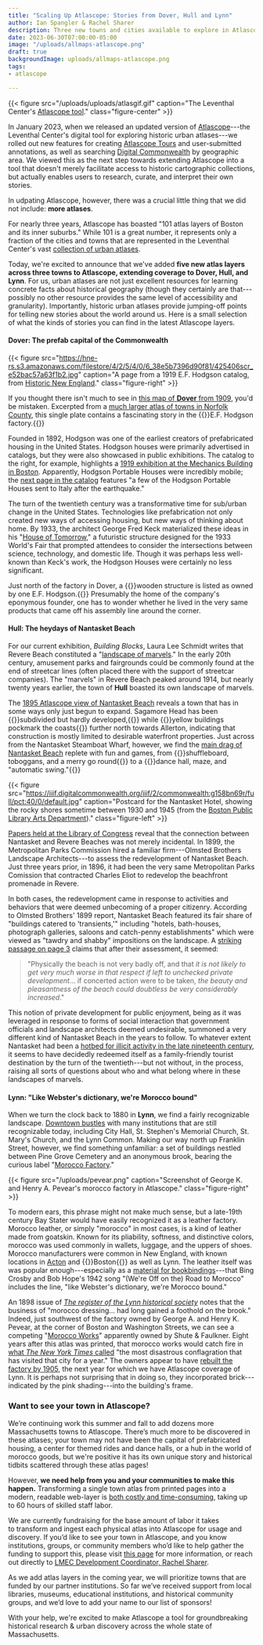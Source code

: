 ```yaml
---
title: "Scaling Up Atlascope: Stories from Dover, Hull and Lynn"
author: Ian Spangler & Rachel Sharer
description: Three new towns and cities available to explore in Atlascope, with many more to come
date: 2023-06-30T07:00:00-05:00
image: "/uploads/allmaps-atlascope.png"
draft: true
backgroundImage: uploads/allmaps-atlascope.png
tags:
- atlascope

---
```


{{< figure src="/uploads/uploads/atlasgif.gif" caption="The Leventhal Center's [Atlascope tool](https://atlascope.org)." class="figure-center" >}}

In January 2023, when we released an updated version of [Atlascope](https://atlascope.org)---the Leventhal Center's digital tool for exploring historic urban atlases---we rolled out new features for creating [Atlascope Tours](https://www.atlascope.org/#/view:tour$tour:346059865907527756) and user-submitted annotations, as well as searching [Digital Commonwealth](https://digitalcommonwealth.org) by geographic area. We viewed this as the next step towards extending Atlascope into a tool that doesn't merely facilitate access to historic cartographic collections, but actually enables users to research, curate, and interpret their own stories.

In udpating Atlascope, however, there was a crucial little thing that we did not include: **more atlases**.

For nearly three years, Atlascope has boasted "101 atlas layers of Boston and its inner suburbs." While 101 is a great number, it represents only a fraction of the cities and towns that are represented in the Leventhal Center's vast [collection of urban atlases](https://collections.leventhalmap.org/search?per_page=100&q=urban+atlas).

Today, we're excited to announce that we've added **five new atlas layers across three towns to Atlascope, extending coverage to Dover, Hull, and Lynn**. For us, urban atlases are not just excellent resources for learning concrete facts about historical geography (though they certainly are that---possibly no other resource provides the same level of accessibility and granularity). Importantly, historic urban atlases provide jumping-off points for telling new stories about the world around us. Here is a small selection of what the kinds of stories you can find in the latest Atlascope layers.

#### Dover: The prefab capital of the Commonwealth

{{< figure src="https://hne-rs.s3.amazonaws.com/filestore/4/2/5/4/0/6_38e5b7396d90f81/425406scr_e52bac57a63f1b2.jpg" caption="A page from a 1919 E.F. Hodgson catalog, from [Historic New England](https://www.historicnewengland.org/explore/collections-access/gusn/283772/)." class="figure-right" >}}

If you thought there isn't much to see in [this map of **Dover** from 1909](https://atlascope.org/#/view:share$mode:glass$center:-71.28028,42.24533$zoom:17.37$base:maptiler-streets$overlay:ark:/76611/alj7lxnzb), you'd be mistaken. Excerpted from a [much larger atlas of towns in Norfolk County](https://collections.leventhalmap.org/search/commonwealth:jd475s50k), this single plate contains a fascinating story in the {{<popup img-src="/uploads/hodgson.png" target="blank">}}E.F. Hodgson factory.{{</popup>}}

Founded in 1892, Hodgson was one of the earliest creators of prefabricated housing in the United States. Hodgson houses were primarily advertised in catalogs, but they were also showcased in public exhibitions. The catalog to the right, for example, highlights a [1919 exhibition at the Mechanics Building in Boston](https://www.historicnewengland.org/explore/collections-access/gusn/283772/). Apparently, Hodgson Portable Houses were incredibly mobile; the [next page in the catalog](https://www.historicnewengland.org/explore/collections-access/gusn/283772/) features "a few of the Hodgson Portable Houses sent to Italy after the earthquake."

The turn of the twentieth century was a transformative time for sub/urban change in the United States. Technologies like prefabrication not only created new ways of accessing housing, but new ways of thinking about home. By 1933, the architect George Fred Keck materialized these ideas in his "[House of Tomorrow](https://www.indianalandmarks.org/about/house-of-tomorrow/)," a futuristic structure designed for the 1933 World's Fair that prompted attendees to consider the intersections between science, technology, and domestic life. Though it was perhaps less well-known than Keck's work, the Hodgson Houses were certainly no less significant.

Just north of the factory in Dover, a {{<popup img-src="/uploads/hodgson-home.png" target="blank">}}wooden structure is listed as owned by one E.F. Hodgson.{{</popup>}} Presumably the home of the company's eponymous founder, one has to wonder whether he lived in the very same products that came off his assembly line around the corner.

#### Hull: The heydays of Nantasket Beach

For our current exhibition, *Building Blocks*, Laura Lee Schmidt writes that Revere Beach constituted a "[landscape of marvels](https://www.leventhalmap.org/digital-exhibitions/building-blocks/topics/having-fun/)." In the early 20th century, amusement parks and fairgrounds could be commonly found at the end of streetcar lines (often placed there with the support of streetcar companies). The "marvels" in Revere Beach peaked around 1914, but nearly twenty years earlier, the town of **Hull** boasted its own landscape of marvels.

The [1895 Atlascope view of Nantasket Beach](https://atlascope.org/#/view:share$mode:glass$center:-70.85802,42.27136$zoom:16.87$base:maptiler-streets$overlay:ark:/76611/algwfrn83) reveals a town that has in some ways only just begun to expand. Sagamore Head has been {{<popup img-src="/uploads/sagamore.png" target="blank">}}subdivided but hardly developed,{{</popup>}} while {{<popup img-src="/uploads/allerton.png" target="blank">}}yellow buildings pockmark the coasts{{</popup>}} further north towards Allerton, indicating that construction is mostly limited to desirable waterfront properties. Just across from the Nantasket Steamboat Wharf, however, we find the [main drag of Nantasket Beach](https://atlascope.org/#/view:share$mode:glass$center:-70.85602,42.27099$zoom:17.64$base:massgis-2021-orthos$overlay:ark:/76611/algwfrn83) replete with fun and games, from {{<popup img-src="/uploads/merry.png" target="blank">}}shuffleboard, toboggans, and a merry go round{{</popup>}} to a {{<popup img-src="/uploads/hotel.png" target="blank">}}dance hall, maze, and "automatic swing."{{</popup>}}

{{< figure src="https://iiif.digitalcommonwealth.org/iiif/2/commonwealth:g158bn69r/full/pct:40/0/default.jpg" caption="Postcard for the Nantasket Hotel, showing the rocky shores sometime between 1930 and 1945 (from the [Boston Public Library Arts Department](https://www.digitalcommonwealth.org/search/commonwealth:g158bn68g))." class="figure-left" >}}

[Papers held at the Library of Congress](https://www.loc.gov/resource/mss52571.mss52571-02-071_0447_0505/?sp=3&r=0.451,0.038,0.536,0.331,0) reveal that the connection between Nantasket and Revere Beaches was not merely incidental. In 1899, the Metropolitan Parks Commission hired a familiar firm---Olmsted Brothers Landscape Architects---to assess the redevelopment of Nantasket Beach. Just three years prior, in 1896, it had been the very same Metropolitan Parks Comission that contracted Charles Eliot to redevelop the beachfront promenade in Revere.

In both cases, the redevelopment came in response to activities and behaviors that were deemed unbecoming of a proper citizenry. According to Olmsted Brothers' 1899 report, Nantasket Beach featured its fair share of "buildings catered to 'transients,'" including "hotels, bath-houses, photograph galleries, saloons and catch-penny establishments" which were viewed as "tawdry and shabby" impositions on the landscape. A [striking passage on page 3](https://www.loc.gov/resource/mss52571.mss52571-02-071_0447_0505/?sp=4&r=0.017,0.046,0.605,0.374,0) claims that after their assessment, it seemed: 

>"Physically the beach is not very badly off, and that *it is not likely to get very much worse in that respect if left to unchecked private development*... if concerted action were to be taken, *the beauty and pleasantness of the beach could doubtless be very considerably increased*."

This notion of private development for public enjoyment, being as it was leveraged in response to forms of social interaction that government officials and landscape architects deemed undesirable, summoned a very different kind of Nantasket Beach in the years to follow. To whatever extent Nantasket had been a [hotbed for illicit activity in the late nineteenth century](https://www.researchgate.net/profile/Peter-Rosen-5/publication/266617193_QUATERNARY_ENVIRONMENTS_AND_HISTORY_OF_BOSTON_HARBOR_MASSACHUSETTS/links/5435a6130cf2643ab9867d8a/QUATERNARY-ENVIRONMENTS-AND-HISTORY-OF-BOSTON-HARBOR-MASSACHUSETTS.pdf), it seems to have decidedly redeemed itself as a family-friendly tourist destination by the turn of the twentieth---but not without, in the process, raising all sorts of questions about who and what belong where in these landscapes of marvels.

#### Lynn: "Like Webster's dictionary, we're Morocco bound"

When we turn the clock back to 1880 in **Lynn**, we find a fairly recognizable landscape. [Downtown bustles](https://atlascope.org/#/view:share$mode:glass$center:-70.95366,42.46398$zoom:18.02$base:maptiler-streets$overlay:ark:/76611/aliugq9xo) with many institutions that are still recognizable today, including City Hall, St. Stephen's Memorial Church, St. Mary's Church, and the Lynn Common. Making our way north up Franklin Street, however, we find something unfamiliar: a set of buildings nestled between Pine Grove Cemetery and an anonymous brook, bearing the curious label "[Morocco Factory](https://atlascope.org/#/view:share$mode:glass$center:-70.95812,42.47225$zoom:17.95$base:massgis-2021-orthos$overlay:ark:/76611/aliugq9xo)."

{{< figure src="/uploads/pevear.png" caption="Screenshot of George K. and Henry A. Pevear's morocco factory in Atlascope." class="figure-right" >}}

To modern ears, this phrase might not make much sense, but a late-19th century Bay Stater would have easily recognized it as a leather factory. Morocco leather, or simply "morocco" in most cases, is a kind of leather made from goatskin. Known for its pliability, softness, and distinctive colors, morocco was used commonly in wallets, luggage, and the uppers of shoes. Morocco manufacturers were common in New England, with known locations in [Acton](https://www.actonhistoricalsociety.org/blog/morocco-in-south-acton) and {{<popup img-src="/uploads/morocco-leather.jpeg" target="blank">}}Boston{{</popup>}} as well as Lynn. The leather itself was was popular enough---especially as a [material for bookbindings](https://www.baumanrarebooks.com/blog/the-secret-language-of-rare-books-morocco/)---that Bing Crosby and Bob Hope's 1942 song "(We're Off on the) Road to Morocco" includes the line, "like Webster's dictionary, we're Morocco bound."

An 1898 issue of [*The register of the Lynn historical society*](https://archive.org/details/registeroflynnhi08lynn/page/n199/mode/2up) notes that the business of "morocco dressing... had long gained a foothold on the brook." Indeed, just southwest of the factory owned by George A. and Henry K. Pevear, at the corner of Boston and Washington Streets, we can see a competing "[Morocco Works](https://atlascope.org/#/view:share$mode:glass$center:-70.95759,42.47162$zoom:18.87$base:massgis-2021-orthos$overlay:ark:/76611/aliugq9xo)" apparently owned by Shute & Faulkner. Eight years after this atlas was printed, that morocco works would catch fire in [what *The New York Times* called](https://www.nytimes.com/1888/12/23/archives/a-big-fire-in-lynn.html) "the most disastrous conflagration that has visited that city for a year." The owners appear to have [rebuilt the factory by 1905](https://atlascope.org/#/view:share$mode:glass$center:-70.95818,42.47133$zoom:18.87$base:massgis-2021-orthos$overlay:ark:/76611/aliyp2doa), the next year for which we have Atlascope coverage of Lynn. It is perhaps not surprising that in doing so, they incorporated brick---indicated by the pink shading---into the building's frame.

### Want to see your town in Atlascope?

We’re continuing work this summer and fall to add dozens more Massachusetts towns to Atlascope. There’s much more to be discovered in these atlases; your town may not have been the capital of prefabricated housing, a center for themed rides and dance halls, or a hub in the world of morocco goods, but we're positive it has its own unique story and historical tidbits scattered through these atlas pages!

However, **we need help from you and your communities to make this happen.** Transforming a single town atlas from printed pages into a modern, readable web-layer is [both costly and time-consuming](https://www.leventhalmap.org/articles/atlascope-explained-looking-between-the-cracks/), taking up to 60 hours of skilled staff labor.

We are currently fundraising for the base amount of labor it takes to transform and ingest each physical atlas into Atlascope for usage and discovery. If you’d like to see your town in Atlascope, and you know institutions, groups, or community members who’d like to help gather the funding to support this, please visit [this page](https://www.leventhalmap.org/donate/sponsor-an-atlas/) for more information, or reach out directly to [LMEC Development Coordinator, Rachel Sharer](https://www.leventhalmap.org/about/people/rachel-sharer/).

As we add atlas layers in the coming year, we will prioritize towns that are funded by our partner institutions. So far we’ve received support from local libraries, museums, educational institutions, and historical community groups, and we’d love to add your name to our list of sponsors!

With your help, we're excited to make Atlascope a tool for groundbreaking historical research & urban discovery across the whole state of Massachusetts.